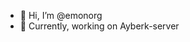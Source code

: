 - 👋 Hi, I’m @emonorg
- 👀 Currently, working on Ayberk-server

<!---
emonorg/emonorg is a ✨ special ✨ repository because its `README.md` (this file) appears on your GitHub profile.
You can click the Preview link to take a look at your changes.
--->
